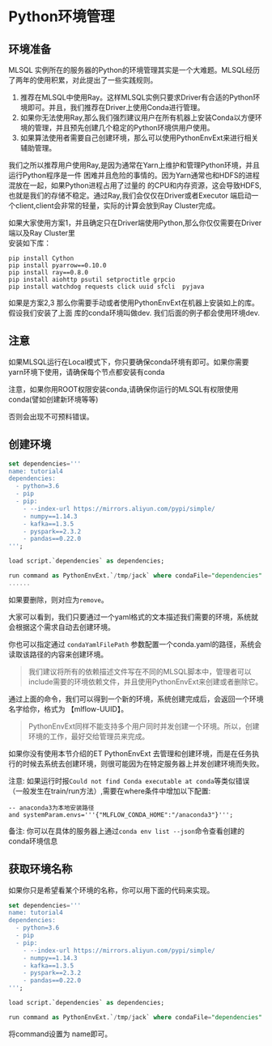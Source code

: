 # Python环境管理



##  环境准备

MLSQL 实例所在的服务器的Python的环境管理其实是一个大难题。MLSQL经历了两年的使用积累，对此提出了一些实践规则。

1. 推荐在MLSQL中使用Ray。这样MLSQL实例只要求Driver有合适的Python环境即可。并且，我们推荐在Driver上使用Conda进行管理。
2. 如果你无法使用Ray,那么我们强烈建议用户在所有机器上安装Conda以方便环境的管理，并且预先创建几个稳定的Python环境供用户使用。
3. 如果算法使用者需要自己创建环境，那么可以使用PythonEnvExt来进行相关辅助管理。

我们之所以推荐用户使用Ray,是因为通常在Yarn上维护和管理Python环境，并且运行Python程序是一件
困难并且危险的事情的。因为Yarn通常也和HDFS的进程混放在一起，如果Python进程占用了过量的
的CPU和内存资源，这会导致HDFS,也就是我们的存储不稳定。通过Ray,我们会仅仅在Driver或者Executor
端启动一个client,client会非常的轻量，实际的计算会放到Ray Cluster完成。


如果大家使用方案1，并且确定只在Driver端使用Python,那么你仅仅需要在Driver端以及Ray Cluster里  
安装如下库：

```
pip install Cython
pip install pyarrow==0.10.0
pip install ray==0.8.0
pip install aiohttp psutil setproctitle grpcio
pip install watchdog requests click uuid sfcli  pyjava
```

如果是方案2,3 那么你需要手动或者使用PythonEnvExt在机器上安装如上的库。假设我们安装了上面
库的conda环境叫做dev. 我们后面的例子都会使用环境dev.

## 注意

如果MLSQL运行在Local模式下，你只要确保conda环境有即可。如果你需要yarn环境下使用，请确保每个节点都安装有conda

注意，如果你用ROOT权限安装conda,请确保你运行的MLSQL有权限使用conda(譬如创建新环境等等)

否则会出现不可预料错误。


## 创建环境

```sql
set dependencies='''
name: tutorial4
dependencies:
  - python=3.6
  - pip
  - pip:
    - --index-url https://mirrors.aliyun.com/pypi/simple/
    - numpy==1.14.3
    - kafka==1.3.5
    - pyspark==2.3.2
    - pandas==0.22.0
''';

load script.`dependencies` as dependencies;

run command as PythonEnvExt.`/tmp/jack` where condaFile="dependencies" and command="create";
......

```
如果要删除，则对应为`remove`。

大家可以看到，我们只要通过一个yaml格式的文本描述我们需要的环境，系统就会根据这个需求自动去创建环境。

你也可以指定通过 `condaYamlFilePath` 参数配置一个conda.yaml的路径，系统会读取该路径的内容来创建环境。

> 我们建议将所有的依赖描述文件写在不同的MLSQL脚本中，管理者可以include需要的环境依赖文件，并且使用PythonEnvExt来创建或者删除它。

通过上面的命令，我们可以得到一个新的环境，系统创建完成后，会返回一个环境名字给你，格式为 【mlflow-UUID】。

> PythonEnvExt同样不能支持多个用户同时并发创建一个环境。所以，创建环境的工作，最好交给管理员来完成。 

如果你没有使用本节介绍的ET PythonEnvExt 去管理和创建环境，而是在任务执行的时候去系统去创建环境，则很可能因为在特定服务器上并发创建环境而失败。

注意: 如果运行时报`Could not find Conda executable at conda`等类似错误（一般发生在train/run方法）,需要在where条件中增加以下配置:

```
-- anaconda3为本地安装路径
and systemParam.envs='''{"MLFLOW_CONDA_HOME":"/anaconda3"}''';
```

备注: 你可以在具体的服务器上通过`conda env list --json`命令查看创建的conda环境信息

## 获取环境名称

如果你只是希望看某个环境的名称，你可以用下面的代码来实现。

```sql
set dependencies='''
name: tutorial4
dependencies:
  - python=3.6
  - pip
  - pip:
    - --index-url https://mirrors.aliyun.com/pypi/simple/
    - numpy==1.14.3
    - kafka==1.3.5
    - pyspark==2.3.2
    - pandas==0.22.0
''';

load script.`dependencies` as dependencies;

run command as PythonEnvExt.`/tmp/jack` where condaFile="dependencies" and command="name";
```

将command设置为 name即可。

